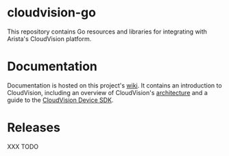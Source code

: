 # cloudvision-go
This repository contains Go resources and libraries for integrating with Arista's CloudVision platform.

# Documentation
Documentation is hosted on this project's [wiki](https://github.com/aristanetworks/cloudvision-go/wiki). It contains an introduction to CloudVision, including an overview of CloudVision's [architecture](https://github.com/aristanetworks/cloudvision-go/wiki/CloudVision-Architecture) and a guide to the [CloudVision Device SDK](https://github.com/aristanetworks/cloudvision-go/wiki/Device-SDK-Introduction).

# Releases
XXX TODO
